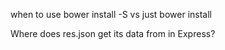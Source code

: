 when to use bower install -S vs just bower install

Where does res.json get its data from in Express?